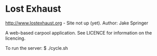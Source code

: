 # Lost Exhaust
http://www.lostexhaust.org - Site not up (yet).
Author: Jake Springer

A web-based carpool application.
See LICENCE for information on the licencing.

To run the server:
$ ./cycle.sh
